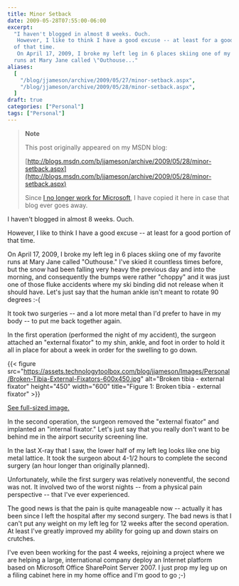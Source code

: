 ```yaml
---
title: Minor Setback
date: 2009-05-28T07:55:00-06:00
excerpt:
  "I haven't blogged in almost 8 weeks. Ouch. 
   However, I like to think I have a good excuse -- at least for a good portion
  of that time. 
   On April 17, 2009, I broke my left leg in 6 places skiing one of my favorite
  runs at Mary Jane called \"Outhouse..."
aliases:
  [
    "/blog/jjameson/archive/2009/05/27/minor-setback.aspx",
    "/blog/jjameson/archive/2009/05/28/minor-setback.aspx",
  ]
draft: true
categories: ["Personal"]
tags: ["Personal"]
---
```


> **Note**
>
> This post originally appeared on my MSDN blog:
>
> [http://blogs.msdn.com/b/jjameson/archive/2009/05/28/minor-setback.aspx](http://blogs.msdn.com/b/jjameson/archive/2009/05/28/minor-setback.aspx)
>
> Since
> [I no longer work for Microsoft](/blog/jjameson/2011/09/02/last-day-with-microsoft),
> I have copied it here in case that blog ever goes away.

I haven't blogged in almost 8 weeks. Ouch.

However, I like to think I have a good excuse -- at least for a good portion of
that time.

On April 17, 2009, I broke my left leg in 6 places skiing one of my favorite
runs at Mary Jane called "Outhouse." I've skied it countless times before, but
the snow had been falling very heavy the previous day and into the morning, and
consequently the bumps were rather "choppy" and it was just one of those fluke
accidents where my ski binding did not release when it should have. Let's just
say that the human ankle isn't meant to rotate 90 degrees :-(

It took two surgeries -- and a lot more metal than I'd prefer to have in my body
-- to put me back together again.

In the first operation (performed the night of my accident), the surgeon
attached an "external fixator" to my shin, ankle, and foot in order to hold it
all in place for about a week in order for the swelling to go down.

{{< figure
src="https://assets.technologytoolbox.com/blog/jjameson/Images/Personal/Broken-Tibia-External-Fixators-600x450.jpg"
alt="Broken tibia - external fixator" height="450" width="600"
title="Figure 1: Broken tibia - external fixator" >}}

[See full-sized image.](https://assets.technologytoolbox.com/blog/jjameson/Images/Personal/Broken-Tibia-External-Fixators-1024x768.jpg)

In the second operation, the surgeon removed the "external fixator" and
implanted an "internal fixator." Let's just say that you really don't want to be
behind me in the airport security screening line.

In the last X-ray that I saw, the lower half of my left leg looks like one big
metal lattice. It took the surgeon about 4-1/2 hours to complete the second
surgery (an hour longer than originally planned).

Unfortunately, while the first surgery was relatively noneventful, the second
was not. It involved two of the worst nights -- from a physical pain perspective
-- that I've ever experienced.

The good news is that the pain is quite manageable now -- actually it has been
since I left the hospital after my second surgery. The bad news is that I can't
put any weight on my left leg for 12 weeks after the second operation. At least
I've greatly improved my ability for going up and down stairs on crutches.

I've even been working for the past 4 weeks, rejoining a project where we are
helping a large, international company deploy an Internet platform based on
Microsoft Office SharePoint Server 2007. I just prop my leg up on a filing
cabinet here in my home office and I'm good to go ;-)
